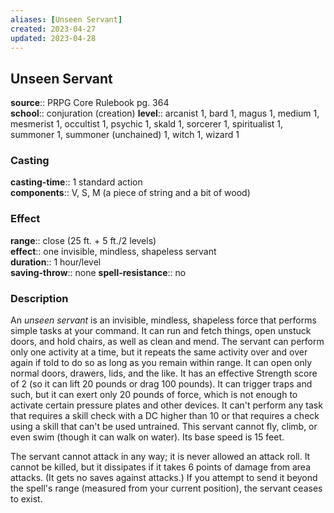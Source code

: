 ```yaml
---
aliases: [Unseen Servant]
created: 2023-04-27
updated: 2023-04-28
---
```


## Unseen Servant

**source**:: PRPG Core Rulebook pg. 364  
**school**:: conjuration (creation)
**level**:: arcanist 1, bard 1, magus 1, medium 1, mesmerist 1, occultist 1, psychic 1, skald 1, sorcerer 1, spiritualist 1, summoner 1, summoner (unchained) 1, witch 1, wizard 1

### Casting

**casting-time**:: 1 standard action  
**components**:: V, S, M (a piece of string and a bit of wood)

### Effect

**range**:: close (25 ft. + 5 ft./2 levels)  
**effect**:: one invisible, mindless, shapeless servant  
**duration**:: 1 hour/level  
**saving-throw**:: none
**spell-resistance**:: no

### Description

An *unseen servant* is an invisible, mindless, shapeless force that performs simple tasks at your command. It can run and fetch things, open unstuck doors, and hold chairs, as well as clean and mend. The servant can perform only one activity at a time, but it repeats the same activity over and over again if told to do so as long as you remain within range. It can open only normal doors, drawers, lids, and the like. It has an effective Strength score of 2 (so it can lift 20 pounds or drag 100 pounds). It can trigger traps and such, but it can exert only 20 pounds of force, which is not enough to activate certain pressure plates and other devices. It can't perform any task that requires a skill check with a DC higher than 10 or that requires a check using a skill that can't be used untrained. This servant cannot fly, climb, or even swim (though it can walk on water). Its base speed is 15 feet.  
  
The servant cannot attack in any way; it is never allowed an attack roll. It cannot be killed, but it dissipates if it takes 6 points of damage from area attacks. (It gets no saves against attacks.) If you attempt to send it beyond the spell's range (measured from your current position), the servant ceases to exist.

